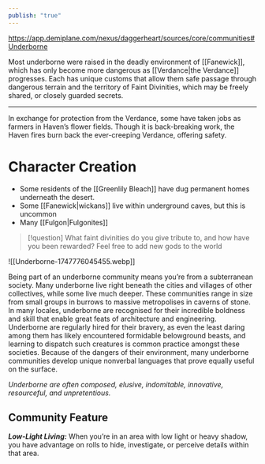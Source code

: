 ```yaml
---
publish: "true"
---
```

https://app.demiplane.com/nexus/daggerheart/sources/core/communities#Underborne

Most underborne were raised in the deadly environment of [[Fanewick]], which has only become more dangerous as [[Verdance|the Verdance]] progresses. Each has unique customs that allow them safe passage through dangerous terrain and the territory of Faint Divinities, which may be freely shared, or closely guarded secrets.

---
 In exchange for protection from the Verdance, some have taken jobs as farmers in Haven’s flower fields. Though it is back-breaking work, the Haven fires burn back the ever-creeping Verdance, offering safety.

# Character Creation
- Some residents of the [[Greenlily Bleach]] have dug permanent homes underneath the desert.
- Some [[Fanewick|wickans]] live within underground caves, but this is uncommon
- Many [[Fulgon|Fulgonites]]

> [!question] What faint divinities do you give tribute to, and how have you been rewarded?
> Feel free to add new gods to the world

![[Underborne-1747776045455.webp]]

Being part of an underborne community means you’re from a subterranean society. Many underborne live right beneath the cities and villages of other collectives, while some live much deeper. These communities range in size from small groups in burrows to massive metropolises in caverns of stone. In many locales, underborne are recognised for their incredible boldness and skill that enable great feats of architecture and engineering. Underborne are regularly hired for their bravery, as even the least daring among them has likely encountered formidable belowground beasts, and learning to dispatch such creatures is common practice amongst these societies. Because of the dangers of their environment, many underborne communities develop unique nonverbal languages that prove equally useful on the surface.

*Underborne are often composed, elusive, indomitable, innovative, resourceful, and unpretentious.*

## Community Feature

***Low-Light Living:*** When you’re in an area with low light or heavy shadow, you have advantage on rolls to hide, investigate, or perceive details within that area.
